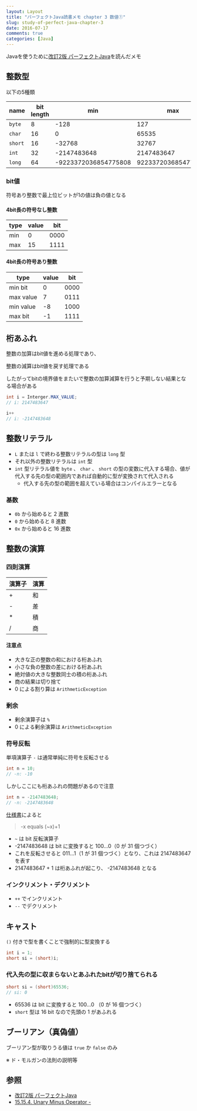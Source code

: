 ```yaml
---
layout: Layout
title: "パーフェクトJava読書メモ chapter 3 数値①"
slug: study-of-perfect-java-chapter-3
date: 2016-07-17
comments: true
categories: [Java]
---
```


Javaを使うために[改訂2版 パーフェクトJava](http://www.amazon.co.jp/gp/product/4774166855/ref=as_li_ss_tl?ie=UTF8&camp=247&creative=7399&creativeASIN=4774166855&linkCode=as2&tag=sojiro14-22)を読んだメモ

## 整数型
以下の5種類

| name   | bit length |  min  |  max  |
| ----- | ----------- | ----- | ----- |
| `byte`  | 8         | -128  |  127  |
| `char`  | 16        | 0     | 65535 |
| `short` | 16        | -32768 | 32767 |
| `int`   | 32        | -2147483648 | 2147483647 |
| `long`  | 64        | -9223372036854775808 | 9223372036854775807 |

### bit値
符号あり整数で最上位ビットが1の値は負の値となる

#### 4bit長の符号なし整数

| type | value | bit |
| ---- | ----- | ---- |
| min  | 0     | 0000 |
| max  | 15    | 1111 |

#### 4bit長の符号あり整数
| type      | value | bit |
| --------- | ----- | ---- |
| min bit   | 0     | 0000 |
| max value | 7     | 0111 |
| min value | -8    | 1000 |
| max bit   | -1    | 1111 |

## 桁あふれ
整数の加算はbit値を進める処理であり、

整数の減算はbit値を戻す処理である

したがってbitの境界値をまたいで整数の加算減算を行うと予期しない結果となる場合がある
```java
int i = Interger.MAX_VALUE;
// i: 2147483647

i++
// i: -2147483648
```

## 整数リテラル
* `L` または `l` で終わる整数リテラルの型は `long` 型
* それ以外の整数リテラルは `int` 型
* `int` 型リテラル値を `byte` 、 `char` 、 `short` の型の変数に代入する場合、値が代入する先の型の範囲内であれば自動的に型が変換されて代入される
    * 代入する先の型の範囲を超えている場合はコンパイルエラーとなる

### 基数
* `0b` から始めると 2 進数
* `0` から始めると 8 進数
* `0x` から始めると 16 進数

## 整数の演算
### 四則演算
| 演算子 | 演算 |
| ----- | ---- |
| +     | 和   |
| -     | 差   |
| *     | 積   |
| /     | 商   |

#### 注意点
* 大きな正の整数の和における桁あふれ
* 小さな負の整数の差における桁あふれ
* 絶対値の大きな整数同士の積の桁あふれ
* 商の結果は切り捨て
* 0 による割り算は `ArithmeticException`

### 剰余
* 剰余演算子は `%`
* 0 による剰余演算は `ArithmeticException`

### 符号反転
単項演算子 `-` は通常単純に符号を反転させる
```java
int n = 10;
// -n: -10
```

しかしここにも桁あふれの問題があるので注意
```java
int n = -2147483648;
// -n: -2147483648
```
[仕様書](http://docs.oracle.com/javase/specs/jls/se8/html/jls-15.html#jls-15.15.4)によると
> -x equals (~x)+1

* `~` は bit 反転演算子
* -2147483648 は bit に変換すると 100...0（0 が 31 個つづく）
* これを反転させると 011...1（1 が 31 個つづく）となり、これは 2147483647 を表す
* 2147483647 + 1 は桁あふれが起こり、 -2147483648 となる

### インクリメント・デクリメント
* `++` でインクリメント
* `--` でデクリメント

## キャスト
`()` 付きで型を書くことで強制的に型変換する
```java
int i = 1;
short si = (short)i;
```

### 代入先の型に収まらないとあふれたbitが切り捨てられる
```java
short si = (short)65536;
// si: 0
```
* 65536 は bit に変換すると 100...0 （0 が 16 個つづく）
* `short` 型は 16 bit なので先頭の 1 があふれる

## ブーリアン（真偽値）
ブーリアン型が取りうる値は `true` か `false` のみ

※ ド・モルガンの法則の説明等

## 参照
* [改訂2版 パーフェクトJava](http://www.amazon.co.jp/gp/product/4774166855/ref=as_li_ss_tl?ie=UTF8&camp=247&creative=7399&creativeASIN=4774166855&linkCode=as2&tag=sojiro14-22)
* [15.15.4. Unary Minus Operator -](http://docs.oracle.com/javase/specs/jls/se8/html/jls-15.html#jls-15.15.4)
